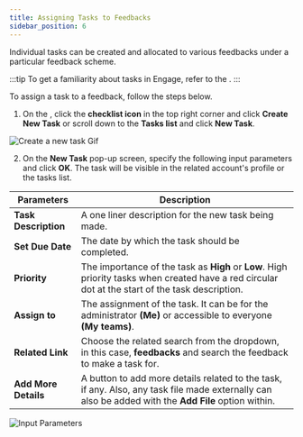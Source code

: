 ```yaml
---
title: Assigning Tasks to Feedbacks
sidebar_position: 6
---
```


Individual tasks can be created and allocated to various feedbacks under a particular feedback scheme. 

:::tip
To get a familiarity about tasks in Engage, refer to the <K2Link route="docs/engage/accounts/tasks/" text="Tasks Documentation" isInternal/>.
:::

To assign a task to a feedback, follow the steps below.

1. On the <K2Link route="dashboard" text="Engage dashboard" isEngage />, click the **checklist icon** in the top right corner and click **Create New Task** or scroll down to the **Tasks list** and click **New Task**.  

![Create a new task Gif](./create-new-task.gif)

2. On the **New Task** pop-up screen, specify the following input parameters and click **OK**. The task will be visible in the related account's profile or the tasks list.

| Parameters | Description |
| ---------- | ----------- |
| **Task Description** | A one liner description for the new task being made. |
| **Set Due Date** | The date by which the task should be completed. |  
| **Priority** | The importance of the task as **High** or **Low**. High priority tasks when created have a red circular dot at the start of the task description. | 
| **Assign to** | The assignment of the task. It can be for the administrator **(Me)** or accessible to everyone **(My teams)**. | 
| **Related Link** | Choose the related search from the dropdown, in this case, **feedbacks** and search the feedback to make a task for. |
| **Add More Details** | A button to add more details related to the task, if any. Also, any task file made externally can also be added with the **Add File** option within. |

![Input Parameters](./input-parameters.gif)